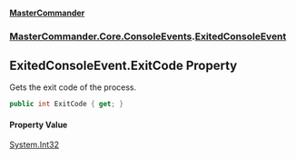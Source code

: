 #### [MasterCommander](MasterCommander.md 'MasterCommander')
### [MasterCommander.Core.ConsoleEvents](MasterCommander.md#MasterCommander.Core.ConsoleEvents 'MasterCommander.Core.ConsoleEvents').[ExitedConsoleEvent](ExitedConsoleEvent.md 'MasterCommander.Core.ConsoleEvents.ExitedConsoleEvent')

## ExitedConsoleEvent.ExitCode Property

Gets the exit code of the process.

```csharp
public int ExitCode { get; }
```

#### Property Value
[System.Int32](https://docs.microsoft.com/en-us/dotnet/api/System.Int32 'System.Int32')
